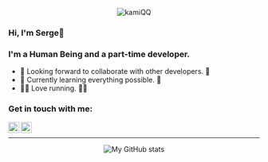 <p align = "center"> <img src="https://github.com/kagu-tsuchi/kagu-tsuchi/blob/master/1.gif" alt="kamiQQ" /></p>

### Hi, I'm Serge👋
### I'm a Human Being and a part-time developer.
 - 👯 Looking forward to collaborate with other developers. 👯
 - 🌌 Currently learning everything possible. 🌌
 - 🏃🏻  Love running. 🏃🏻
### Get in touch with me:

[<img align="left" alt="dafuqq | Telegram" width="22px" src="https://cdn.jsdelivr.net/npm/simple-icons@3.13.0/icons/telegram.svg" />][telegram]
[<img align="left" alt="dafuqq | Instagram" width="22px" src="https://cdn.jsdelivr.net/npm/simple-icons@v3/icons/instagram.svg" />][instagram]

<br />

---

<p align = "center"> <img alt="My GitHub stats" src="https://github-readme-stats.anuraghazra1.vercel.app/api?username=dafuqq8&show_icons=true&include_all_commits=true&theme=tokyonight" alt="Serge github stats" /> </p>

[instagram]: https://instagram.com/dafuqq8
[telegram]: https://t.me/dafuQQ8
